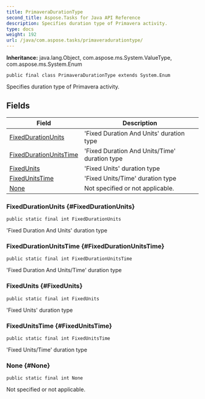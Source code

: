```yaml
---
title: PrimaveraDurationType
second_title: Aspose.Tasks for Java API Reference
description: Specifies duration type of Primavera activity.
type: docs
weight: 192
url: /java/com.aspose.tasks/primaveradurationtype/
---
```


**Inheritance:**
java.lang.Object, com.aspose.ms.System.ValueType, com.aspose.ms.System.Enum
```
public final class PrimaveraDurationType extends System.Enum
```

Specifies duration type of Primavera activity.
## Fields

| Field | Description |
| --- | --- |
| [FixedDurationUnits](#FixedDurationUnits) | 'Fixed Duration And Units' duration type |
| [FixedDurationUnitsTime](#FixedDurationUnitsTime) | 'Fixed Duration And Units/Time' duration type |
| [FixedUnits](#FixedUnits) | 'Fixed Units' duration type |
| [FixedUnitsTime](#FixedUnitsTime) | 'Fixed Units/Time' duration type |
| [None](#None) | Not specified or not applicable. |
### FixedDurationUnits {#FixedDurationUnits}
```
public static final int FixedDurationUnits
```


'Fixed Duration And Units' duration type

### FixedDurationUnitsTime {#FixedDurationUnitsTime}
```
public static final int FixedDurationUnitsTime
```


'Fixed Duration And Units/Time' duration type

### FixedUnits {#FixedUnits}
```
public static final int FixedUnits
```


'Fixed Units' duration type

### FixedUnitsTime {#FixedUnitsTime}
```
public static final int FixedUnitsTime
```


'Fixed Units/Time' duration type

### None {#None}
```
public static final int None
```


Not specified or not applicable.

